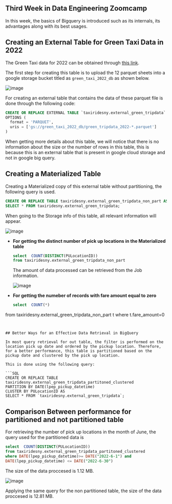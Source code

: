 
## Third Week in Data Engineering Zoomcamp

In this week, the basics of Bigquery is introduced such as its internals, its advantages along with its best usages. 
 

 ## Creating an External Table for Green Taxi Data in 2022

 The Green Taxi data for 2022 can be obtained  through [this link](https://www.nyc.gov/site/tlc/about/tlc-trip-record-data.page). 

 The first step for creating this table is to upload the 12 parquet sheets into a google storage bucket titled as `green_taxi_2022_db` as shown below.

 ![image](https://github.com/arwa267/Data_engineering_zoomcamp/assets/77813858/13f8e55e-0dfa-4827-a2e6-d3a95189170d)

For creating an external table that contains the data of these parquet file is done through the following code:

```SQL
CREATE OR REPLACE EXTERNAL TABLE `taxiridesny.external_green_tripdata`
OPTIONS (
  format = 'PARQUET',
  uris = ['gs://green_taxi_2022_db/green_tripdata_2022-*.parquet']
)
```

When getting more details about this table, we will notice that there is no information about the size or the number of rows in this table, this is because this is an external table that is present in google cloud storage and not in google big query.

## Creating a Materialized Table
 
Creating a Materialized copy of this external table without partitioning, the following query is used.

```SQL
CREATE OR REPLACE TABLE taxiridesny.external_green_tripdata_non_part AS
SELECT * FROM taxiridesny.external_green_tripdata;
```
When going to the Storage info of this table, all relevant information will appear.

![image](https://github.com/arwa267/Data_engineering_zoomcamp/assets/77813858/a755f4a7-c948-44e3-8bc8-2ae159e25184)


- **For getting the distinct number of pick up locations in the Materialized table**

  ```SQL
  select  COUNT(DISTINCT(PULocationID))
  from taxiridesny.external_green_tripdata_non_part
  ```
  The amount of data processed can be retrieved from the Job information.

  ![image](https://github.com/arwa267/Data_engineering_zoomcamp/assets/77813858/b9b9d2a9-26ec-4717-a9d5-0a8f1e6d2256)


- **For getting  the numeber of records with  fare amount equal to zero**

  ```SQL
  select  COUNT(*)
from taxiridesny.external_green_tripdata_non_part t
where t.fare_amount=0
  ```


## Better Ways for an Effective Data Retrieval in BigQuery

In most query retrieval for out table, the filter is performed on the location pick up date and ordered by the pickup location. Therefore, for a better performance, this table is partitioned based on the pickup date and clustered by the pick up location.

This is done using the following query:

  ```SQL
CREATE OR REPLACE TABLE taxiridesny.external_green_tripdata_partitoned_clustered
PARTITION BY DATE(lpep_pickup_datetime)
CLUSTER BY PULocationID AS
SELECT * FROM `taxiridesny.external_green_tripdata`;
  ```

## Comparison Between performance for partitioned and not partitioned table

For retrieving the number of pick up locations in the month of June, the query used for the  partitioned data is

  ```SQL
select  COUNT(DISTINCT(PULocationID))
from taxiridesny.external_green_tripdata_partitoned_clustered
where DATE(lpep_pickup_datetime)>= DATE("2022-6-1") and 
DATE(lpep_pickup_datetime) <= DATE("2022-6-30")
  ```

The size of the data proccesed is 1.12 MB.

![image](https://github.com/arwa267/Data_engineering_zoomcamp/assets/77813858/54726484-35c4-4c90-9d8f-7b6ef478d2f9)

Applying the same query for the non partitioned table, the size of the data proccesed is 12.81 MB.
